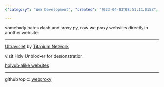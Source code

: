 ```yaml
---
{"category": "Web Development", "created": "2023-04-03T08:51:11.015Z", "date": "2023-04-03 08:51:11", "description": "Introducing a new method for proxying websites directly within another website using the Ultraviolet project from Titanium Network, demonstrated through Holy Unblocker's website. Includes links to holyub-alike websites and related GitHub topics.", "modified": "2023-04-06T03:21:38.581Z", "tags": ["proxy", "websites", "Ultraviolet", "Titanium Network", "Holy Unblocker", "GitHub", "Web development"], "title": "Webproxy, Clash, Proxy.Py"}

---
```


somebody hates clash and proxy.py, now we proxy websites directly in another website:

----

[Ultraviolet](https://github.com/titaniumnetwork-dev/Ultraviolet) by [Titanium Network](https://titaniumnetwork.org/setup)

visit [Holy Unblocker](https://github.com/holy-unblocker/website) for demonstration

[holyub-alike websites](https://sitelike.org/similar/holyubofficial.net)

----

github topic: [webproxy](https://github.com/topics/webproxy)
